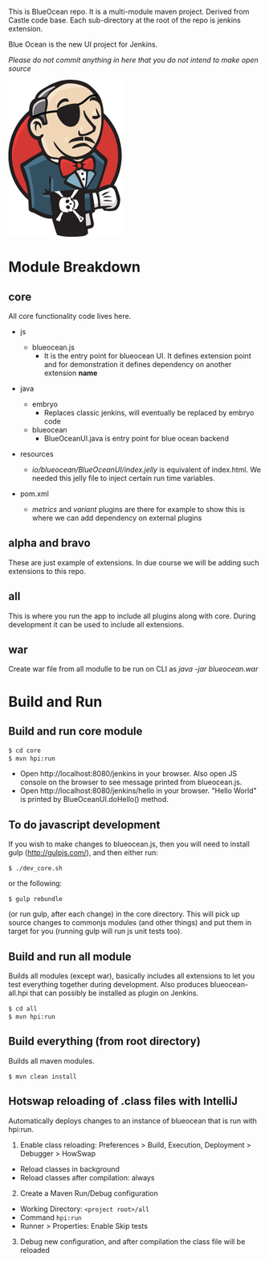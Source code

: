 This is BlueOcean repo. It is a multi-module maven project. Derived from Castle code base. Each sub-directory at the root of the repo is jenkins extension. 

Blue Ocean is the new UI project for Jenkins. 

*Please do not commit anything in here that you do not intend to make open source*

![Pirate logo, because it's ocean and stuff](logo-yarrr.png)


# Module Breakdown

## core
All core functionality code lives here.
    
* js
    * blueocean.js 
        * It is the entry point for blueocean UI. It defines extension point and for demonstration it defines dependency on another  extension **name**

* java
    * embryo
        * Replaces classic jenkins, will eventually be replaced by embryo code
    * blueocean
        * BlueOceanUI.java is entry point for blue ocean backend

* resources
    * *io/blueocean/BlueOceanUI/index.jelly* is equivalent of index.html. We needed this jelly file to inject certain run time variables.

* pom.xml
    * *metrics* and *variant* plugins are there for example to show this is where we can add dependency on external plugins

## alpha and bravo 

These are just example of extensions. In due course we will be adding such extensions to this repo. 

## all 

This is where you run the app to include all plugins along with core. During development it can be used to include all extensions.

## war

Create war file from all modulle to be run on CLI as *java -jar blueocean.war*

# Build and Run

## Build and run core module
```
$ cd core
$ mvn hpi:run
```

- Open http://localhost:8080/jenkins in your browser. Also open JS console on the browser to see message printed from blueocean.js.
- Open http://localhost:8080/jenkins/hello in your browser. "Hello World" is printed by BlueOceanUI.doHello() method.

## To do javascript development

If you wish to make changes to blueocean.js, then you will need to install gulp (http://gulpjs.com/), and then either run: 

```
$ ./dev_core.sh
```

or the following: 

```
$ gulp rebundle
```
(or run gulp, after each change) in the core directory. This will pick up source changes to commonjs modules (and other things) and put them in target for you (running gulp will run js unit tests too). 


## Build and run all module 
Builds all modules (except war), basically includes all extensions to let you test everything together during development. Also produces blueocean-all.hpi that can possibly be installed as plugin on Jenkins.

```
$ cd all
$ mvn hpi:run
```

## Build everything (from root directory)
Builds all maven modules.

```
$ mvn clean install
```

## Hotswap reloading of .class files with IntelliJ
Automatically deploys changes to an instance of blueocean that is run with hpi:run.

1. Enable class reloading: Preferences > Build, Execution, Deployment > Debugger > HowSwap
  * Reload classes in background
  * Reload classes after compilation: always
2. Create a Maven Run/Debug configuration
 * Working Directory: `<project root>/all`
 * Command `hpi:run`
 * Runner > Properties: Enable Skip tests
3. Debug new configuration, and after compilation the class file will be reloaded